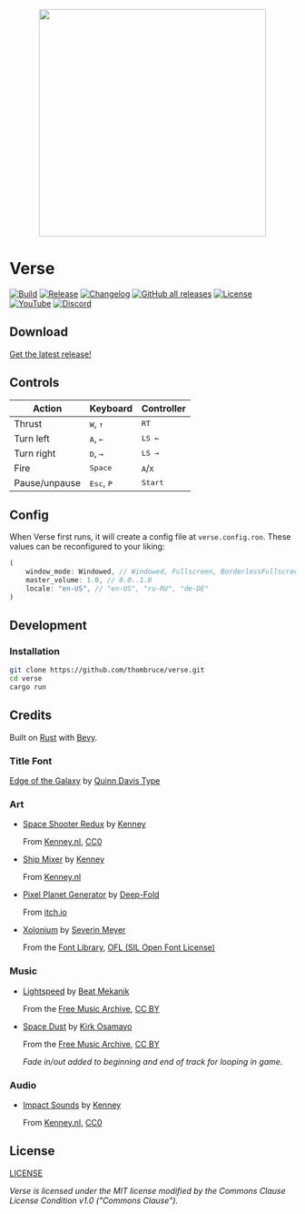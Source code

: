 <p align="center">
  <img width="400px" src=".github/assets/verse-galaxy.png" />
</p>

# Verse

[![Build](https://img.shields.io/github/actions/workflow/status/thombruce/verse/release.yml)](https://github.com/thombruce/verse/actions)
[![Release](https://img.shields.io/github/v/release/thombruce/verse)](https://github.com/thombruce/verse/releases/latest)
[![Changelog](https://img.shields.io/github/v/release/thombruce/verse?label=changelog&color=E05735)](CHANGELOG.md)
[![GitHub all releases](https://img.shields.io/github/downloads/thombruce/verse/total?link=https%3A%2F%2Fgithub.com%2Fthombruce%2Fverse%2Freleases%2Flatest)](https://github.com/thombruce/verse/releases/latest)
[![License](https://img.shields.io/badge/license-MIT%2BCC-orangered)](LICENSE)
[![YouTube](https://img.shields.io/youtube/channel/subscribers/UCovTexXThVZzjpWQyPSfOwA?style=flat&logo=youtube&color=FF0000)](https://youtube.com/@thombruce)
[![Discord](https://img.shields.io/discord/697123984231366716?logo=discord&color=5865F2)](https://discord.gg/SAUagUgTfa)

## Download

[Get the latest release!](https://github.com/thombruce/verse/releases/latest)

## Controls

| Action        | Keyboard                        | Controller                |
| ------------- | ------------------------------- | ------------------------- |
| Thrust        | <kbd>W</kbd>, <kbd>&uarr;</kbd> | <kbd>RT</kbd>             |
| Turn left     | <kbd>A</kbd>, <kbd>&larr;</kbd> | <kbd>LS &larr;</kbd>      |
| Turn right    | <kbd>D</kbd>, <kbd>&rarr;</kbd> | <kbd>LS &rarr;</kbd>      |
| Fire          | <kbd>Space</kbd>                | <kbd>A</kbd>/<kbd>X</kbd> |
| Pause/unpause | <kbd>Esc</kbd>, <kbd>P</kbd>    | <kbd>Start</kbd>          |

## Config

When Verse first runs, it will create a config file at `verse.config.ron`. These values can be reconfigured to your liking:

```rs
(
    window_mode: Windowed, // Windowed, Fullscreen, BorderlessFullscreen, SizedFullscreen
    master_volume: 1.0, // 0.0..1.0
    locale: "en-US", // "en-US", "ru-RU", "de-DE"
)
```

## Development

### Installation

```sh
git clone https://github.com/thombruce/verse.git
cd verse
cargo run
```

## Credits

Built on [Rust](https://www.rust-lang.org/) with [Bevy](https://bevyengine.org/).

### Title Font

[Edge of the Galaxy](https://www.fontspace.com/edge-of-the-galaxy-font-f45748) by [Quinn Davis Type](https://www.fontspace.com/quinn-davis-type)

### Art

- [Space Shooter Redux](https://www.kenney.nl/assets/space-shooter-redux) by [Kenney](https://www.kenney.nl/)

  From [Kenney.nl](https://www.kenney.nl/), [CC0](https://creativecommons.org/publicdomain/zero/1.0/)

- [Ship Mixer](https://kenney.itch.io/ship-mixer) by [Kenney](https://www.kenney.nl/)

  From [Kenney.nl](https://www.kenney.nl/)

- [Pixel Planet Generator](https://deep-fold.itch.io/pixel-planet-generator) by [Deep-Fold](https://deep-fold.itch.io/)

  From [itch.io](https://itch.io/)

- [Xolonium](https://fontlibrary.org/en/font/xolonium) by [Severin Meyer](https://fontlibrary.org/en/member/sev)

  From the [Font Library](https://fontlibrary.org/), [OFL (SIL Open Font License)](https://scripts.sil.org/cms/scripts/page.php?site_id=nrsi&id=OFL)

### Music

- [Lightspeed](https://freemusicarchive.org/music/beat-mekanik/single/lightspeed/) by [Beat Mekanik](https://freemusicarchive.org/music/beat-mekanik/)

  From the [Free Music Archive](https://freemusicarchive.org/), [CC BY](https://creativecommons.org/licenses/by/4.0/)

- [Space Dust](https://freemusicarchive.org/music/kirk-osamayo/season-two-yellow/space-dust/) by [Kirk Osamayo](https://freemusicarchive.org/music/kirk-osamayo/)

  From the [Free Music Archive](https://freemusicarchive.org/), [CC BY](https://creativecommons.org/licenses/by/4.0/)

  _Fade in/out added to beginning and end of track for looping in game._

### Audio

- [Impact Sounds](https://www.kenney.nl/assets/impact-sounds) by [Kenney](https://www.kenney.nl/)

  From [Kenney.nl](https://www.kenney.nl/), [CC0](https://creativecommons.org/publicdomain/zero/1.0/)

## License

[LICENSE](LICENSE)

_Verse is licensed under the MIT license modified by the Commons Clause License Condition v1.0 ("Commons Clause")._

